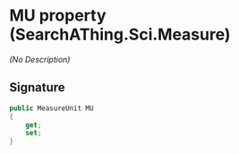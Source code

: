 # MU property (SearchAThing.Sci.Measure)
_(No Description)_

## Signature
```csharp
public MeasureUnit MU
{
    get;
    set;
}
```
